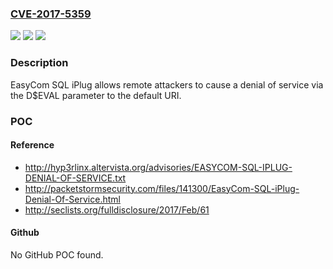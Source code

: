 ### [CVE-2017-5359](https://cve.mitre.org/cgi-bin/cvename.cgi?name=CVE-2017-5359)
![](https://img.shields.io/static/v1?label=Product&message=n%2Fa&color=blue)
![](https://img.shields.io/static/v1?label=Version&message=n%2Fa&color=blue)
![](https://img.shields.io/static/v1?label=Vulnerability&message=n%2Fa&color=brighgreen)

### Description

EasyCom SQL iPlug allows remote attackers to cause a denial of service via the D$EVAL parameter to the default URI.

### POC

#### Reference
- http://hyp3rlinx.altervista.org/advisories/EASYCOM-SQL-IPLUG-DENIAL-OF-SERVICE.txt
- http://packetstormsecurity.com/files/141300/EasyCom-SQL-iPlug-Denial-Of-Service.html
- http://seclists.org/fulldisclosure/2017/Feb/61

#### Github
No GitHub POC found.

